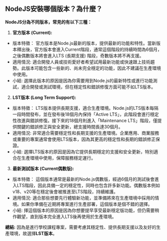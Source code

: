 ## NodeJS安裝哪個版本？為什麼？

**NodeJS分為不同版本，常見的有以下三種：**

1. **官方版本 (Current):**
- 版本特徵：
    官方版本是Node.js最新的版本，提供最新的功能和特性。當新版本釋出後，官方版本會進入Current階段，通常這個階段的持續時間為6個月，之後偶數版本將會進入LTS (長期支援) 階段，奇數版本將不再支援。
- 適用情況:
    適合開發人員或技術愛好者希望試用最新功能或快速跟上技術趨勢。此版本可能包含一些新的、尚未完全穩定的功能，因此不建議在生產環境中使用。
- 小結:
    選擇此版本的原因是因為你需要用到Node.js的最新特性或進行功能測試，適合開發或測試環境，但在穩定性和錯誤修復方面可能不如LTS版本。

2. **LST版本 (Long Term Support):**
- 版本特徵：
    LTS版本提供長期支援，適合生產環境。Node.js的LTS版本每隔一段時間發布，並在發布後18個月內保持「Active LTS」，此階段會進行穩定性改進與錯誤修復。接下來的18個月則進入「Maintenance LTS」階段，僅提供關鍵的錯誤修正與安全更新，總支援時間長達30個月。
- 適用情況:
    非常適合需要穩定性和長期支援的生產環境。企業應用、商業服務或重要的專案通常會使用LTS版本，因為其更高的穩定性和長期的錯誤修正保證。
- 小結:
    選擇LTS版本的原因是因為它提供長期穩定的支援和安全更新，特別適合在生產環境中使用，保障服務穩定運行。

3. **最新測試版本 (Current偶數版):**
- 版本特徵：
    這個版本通常是最新的Node.js偶數版，經過6個月的測試後會進入LTS階段，因此具備一定的穩定性，同時也包含許多新功能。偶數版本例如v18、v20等在穩定後會被推進至LTS階段，持續維護。
- 適用情況:
    適合那些想要先行體驗新功能，並準備將來在生產環境中採用的情境。如果你準備在近期將專案進行生產部署，這個版本是個不錯的選擇。
- 小結:
    擇這個版本的原因是因為你想要提早享受最新穩定版功能，但仍需要稍作觀望，直到版本完全進入LTS後再使用於生產環境。

**總結:**
因為是進行學校課程專案，需要考慮其穩定性、提供長期支援以及友好的生產環境，故選擇**LST版本**。